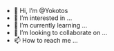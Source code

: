 - 👋 Hi, I’m @Yokotos
- 👀 I’m interested in ...
- 🌱 I’m currently learning ...
- 💞️ I’m looking to collaborate on ...
- 📫 How to reach me ...

<!---
Yokotos/Yokotos is a ✨ special ✨ repository because its `README.md` (this file) appears on your GitHub profile.
You can click the Preview link to take a look at your changes.
--->
